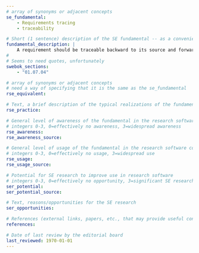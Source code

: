 ```yaml
---
# array of synonyms or adjacent concepts
se_fundamental:
    - Requirements tracing
    - traceability

# Short (1 sentence) description of the SE fundamental -- as a convenience
fundamental_description: |
    A requirement should be traceable backward to its source and forward to its implementing design entities.
#
# Seems to need quotes, unfortunately
swebok_sections: 
    - "01.07.04"

# array of synonyms or adjacent concepts
# need a way of specifying that it is the same as the se_fundamental
rse_equivalent:

# Text, a brief description of the typical realizations of the fundamental, in RSE practice
rse_practice:

# General level of awareness of the fundamental in the research software community
# integers 0-3, 0=effectively no awareness, 3=widespread awareness
rse_awareness: 
rse_awareness_source: 

# General level of usage of the fundamental in the research software community
# integers 0-3, 0=effectively no usage, 3=widespread use
rse_usage:
rse_usage_source:

# Potential for SE research to improve use in research software
# integers 0-3, 0=effectively no opportunity, 3=significant SE research beneficial
ser_potential:
ser_potential_source:

# Text, reasons/opportunities for the SE research
ser_opportunities:

# References (external links, papers, etc., that may provide useful connections)
references:

# Date of last review by the editorial board
last_reviewed: 1970-01-01
---
```

